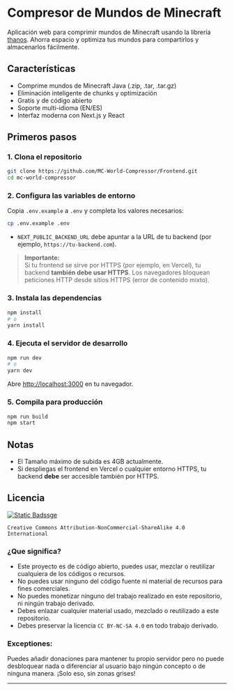 # Compresor de Mundos de Minecraft

Aplicación web para comprimir mundos de Minecraft usando la librería [thanos](https://github.com/aternosorg/thanos). Ahorra espacio y optimiza tus mundos para compartirlos y almacenarlos fácilmente.

## Características

- Comprime mundos de Minecraft Java (.zip, .tar, .tar.gz)
- Eliminación inteligente de chunks y optimización
- Gratis y de código abierto
- Soporte multi-idioma (EN/ES)
- Interfaz moderna con Next.js y React

## Primeros pasos

### 1. Clona el repositorio

```bash
git clone https://github.com/MC-World-Compressor/Frontend.git
cd mc-world-compressor
```

### 2. Configura las variables de entorno

Copia `.env.example` a `.env` y completa los valores necesarios:

```bash
cp .env.example .env
```

- `NEXT_PUBLIC_BACKEND_URL` debe apuntar a la URL de tu backend (por ejemplo, `https://tu-backend.com`).

> **Importante:**  
> Si tu frontend se sirve por HTTPS (por ejemplo, en Vercel), tu backend **también debe usar HTTPS**. Los navegadores bloquean peticiones HTTP desde sitios HTTPS (error de contenido mixto).

### 3. Instala las dependencias

```bash
npm install
# o
yarn install
```

### 4. Ejecuta el servidor de desarrollo

```bash
npm run dev
# o
yarn dev
```

Abre [http://localhost:3000](http://localhost:3000) en tu navegador.

### 5. Compila para producción

```bash
npm run build
npm start
```
## Notas

- El Tamaño máximo de subida es 4GB actualmente.
- Si despliegas el frontend en Vercel o cualquier entorno HTTPS, tu backend **debe** ser accesible también por HTTPS.

## Licencia

[![Static Badssge](https://img.shields.io/badge/CC_BY--NC--SA_4.0-blue?style=for-the-badge&color=gray)](/LICENSE)

`Creative Commons Attribution-NonCommercial-ShareAlike 4.0 International`

### ¿Que significa?

- Este proyecto es de código abierto, puedes usar, mezclar o reutilizar cualquiera de los códigos o recursos.
- No puedes usar ninguno del código fuente ni material de recursos para fines comerciales.
- No puedes monetizar ninguno del trabajo realizado en este repositorio, ni ningún trabajo derivado.
- Debes enlazar cualquier material usado, mezclado o reutilizado a este repositorio.
- Debes preservar la licencia `CC BY-NC-SA 4.0` en todo trabajo derivado.


### Exceptiones:

Puedes añadir donaciones para mantener tu propio servidor pero no puede desbloquear nada o diferenciar al usuario bajo ningún concepto o de ninguna manera. ¡Solo eso, sin zonas grises!

---